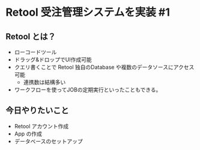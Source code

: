 # Retool 受注管理システムを実装 #1

## Retool とは？
- ローコードツール
- ドラッグ&ドロップでUI作成可能
- クエリ書くことで Retool 独自のDatabase や複数のデータソースにアクセス可能
  - 連携数は結構多い
- ワークフローを使ってJOBの定期実行といったこともできる。

## 今日やりたいこと
- Retool アカウント作成
- App の作成
- データベースのセットアップ

